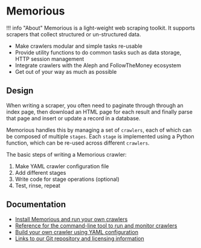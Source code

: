 # Memorious

!!! info "About"
    Memorious is a light-weight web scraping toolkit. It supports scrapers that collect structured or un-structured data.

* Make crawlers modular and simple tasks re-usable
* Provide utility functions to do common tasks such as data storage, HTTP session management
* Integrate crawlers with the Aleph and FollowTheMoney ecosystem
* Get out of your way as much as possible

## Design

When writing a scraper, you often need to paginate through through an index page, then download an HTML page for each result and finally parse that page and insert or update a record in a database.

Memorious handles this by managing a set of ``crawlers``, each of which  can be composed of multiple ``stages``. Each ``stage`` is implemented using a Python function, which can be re-used across different ``crawlers``.

The basic steps of writing a Memorious crawler:

1. Make YAML crawler configuration file
2. Add different stages
3. Write code for stage operations (optional)
4. Test, rinse, repeat

## Documentation

<div class="grid cards" markdown>

- [Install Memorious and run your own crawlers](./installation.md)
- [Reference for the command-line tool to run and monitor crawlers](./cli.md)
- [Build your own crawler using YAML configuration](./reference.md)
- [Links to our Git repository and licensing information](./development.md)

</div>

